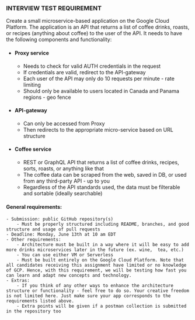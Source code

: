 ### INTERVIEW TEST REQUIREMENT

Create a small microservice-based application on the Google Cloud Platform. The application is an API that returns a list of coffee drinks, roasts, or recipes (anything about coffee) to the user of the API. It needs to have the following components and functionality:

- #### Proxy service
    - Needs to check for valid AUTH credentials in the request
    - If credentials are valid, redirect to the API-gateway
    - Each user of the API may only do 10 requests per minute - rate limiting
    - Should only be available to users located in Canada and Panama regions - geo fence

- #### API-gateway
    - Can only be accessed from Proxy
    - Then redirects to the appropriate micro-service based on URL structure

- #### Coffee service
    - REST or GraphQL API that returns a list of coffee drinks, recipes, sorts, roasts, or anything like that
    - The coffee data can be scraped from the web, saved in DB, or used from any third-party API - up to you
    - Regardless of the API standards used, the data must be filterable and sortable (ideally searchable)

#### General requirements:

    - Submission: public GitHub repository(s)
        - Must be properly structured including README, branches, and good structure and usage of pull requests
    - Deadline: Monday, June 13th at 10 am EDT
    - Other requirements:
        - Architecture must be built in a way where it will be easy to add more drinks microservices later in the future (ex. wine,  tea, etc.)
        - You can use either VM or Serverless
        - Must be built entirely on the Google Cloud Platform. Note that all candidates receiving this assignment have limited or no knowledge of GCP. Hence, with this requirement, we will be testing how fast you can learn and adapt new concepts and technology.
    - Extras:
        - If you think of any other ways to enhance the architecture structure or functionality - feel free to do so. Your creative freedom is not limited here. Just make sure your app corresponds to the requirements listed above. 
        - Extra points will be given if a postman collection is submitted in the repository too